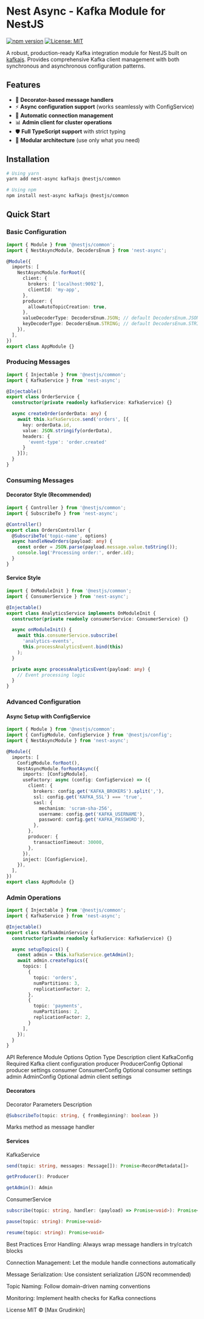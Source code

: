# Nest Async - Kafka Module for NestJS

[![npm version](https://img.shields.io/npm/v/nest-async)](https://www.npmjs.com/package/nest-async)
[![License: MIT](https://img.shields.io/badge/License-MIT-yellow.svg)](https://opensource.org/licenses/MIT)

A robust, production-ready Kafka integration module for NestJS built on [kafkajs](https://kafkajs.org/). Provides comprehensive Kafka client management with both synchronous and asynchronous configuration patterns.

## Features

- 🚀 **Decorator-based message handlers**
- ⚡ **Async configuration support** (works seamlessly with ConfigService)
- 🔄 **Automatic connection management**
- 📊 **Admin client for cluster operations**
- 🛡 **Full TypeScript support** with strict typing
- 🧩 **Modular architecture** (use only what you need)

## Installation

```bash
# Using yarn
yarn add nest-async kafkajs @nestjs/common

# Using npm
npm install nest-async kafkajs @nestjs/common
```

## Quick Start
### Basic Configuration
```ts
import { Module } from '@nestjs/common';
import { NestAsyncModule, DecodersEnum } from 'nest-async';

@Module({
  imports: [
    NestAsyncModule.forRoot({
      client: {
        brokers: ['localhost:9092'],
        clientId: 'my-app',
      },
      producer: {
        allowAutoTopicCreation: true,
      },
      valueDecoderType: DecodersEnum.JSON; // default DecodersEnum.JSON
      keyDecoderType: DecodersEnum.STRING; // default DecodersEnum.STRING
    }),
  ],
})
export class AppModule {}
```

### Producing Messages
```typescript
import { Injectable } from '@nestjs/common';
import { KafkaService } from 'nest-async';

@Injectable()
export class OrderService {
  constructor(private readonly kafkaService: KafkaService) {}

  async createOrder(orderData: any) {
    await this.kafkaService.send('orders', [{
      key: orderData.id,
      value: JSON.stringify(orderData),
      headers: {
        'event-type': 'order.created'
      }
    }]);
  }
}
```
### Consuming Messages
#### Decorator Style (Recommended)
```typescript
import { Controller } from '@nestjs/common';
import { SubscribeTo } from 'nest-async';

@Controller()
export class OrdersController {
  @SubscribeTo('topic-name', options)
  async handleNewOrders(payload: any) {
    const order = JSON.parse(payload.message.value.toString());
    console.log('Processing order:', order.id);
  }
}
```
#### Service Style
```typescript
import { OnModuleInit } from '@nestjs/common';
import { ConsumerService } from 'nest-async';

@Injectable()
export class AnalyticsService implements OnModuleInit {
  constructor(private readonly consumerService: ConsumerService) {}

  async onModuleInit() {
    await this.consumerService.subscribe(
      'analytics-events',
      this.processAnalyticsEvent.bind(this)
    );
  }

  private async processAnalyticsEvent(payload: any) {
    // Event processing logic
  }
}
```
### Advanced Configuration
#### Async Setup with ConfigService
```typescript
import { Module } from '@nestjs/common';
import { ConfigModule, ConfigService } from '@nestjs/config';
import { NestAsyncModule } from 'nest-async';

@Module({
  imports: [
    ConfigModule.forRoot(),
    NestAsyncModule.forRootAsync({
      imports: [ConfigModule],
      useFactory: async (config: ConfigService) => ({
        client: {
          brokers: config.get('KAFKA_BROKERS').split(','),
          ssl: config.get('KAFKA_SSL') === 'true',
          sasl: {
            mechanism: 'scram-sha-256',
            username: config.get('KAFKA_USERNAME'),
            password: config.get('KAFKA_PASSWORD'),
          },
        },
        producer: {
          transactionTimeout: 30000,
        },
      }),
      inject: [ConfigService],
    }),
  ],
})
export class AppModule {}
```
### Admin Operations
```typescript
import { Injectable } from '@nestjs/common';
import { KafkaService } from 'nest-async';

@Injectable()
export class KafkaAdminService {
  constructor(private readonly kafkaService: KafkaService) {}

  async setupTopics() {
    const admin = this.kafkaService.getAdmin();
    await admin.createTopics({
      topics: [
        {
          topic: 'orders',
          numPartitions: 3,
          replicationFactor: 2,
        },
        {
          topic: 'payments',
          numPartitions: 2,
          replicationFactor: 2,
        }
      ],
    });
  }
}
```
API Reference
Module Options
Option	Type	Description
client	KafkaConfig	Required Kafka client configuration
producer	ProducerConfig	Optional producer settings
consumer	ConsumerConfig	Optional consumer settings
admin	AdminConfig	Optional admin client settings
#### Decorators
Decorator	Parameters	Description
```ts
@SubscribeTo(topic: string, { fromBeginning?: boolean })
```
Marks method as message handler
#### Services
KafkaService
```ts
send(topic: string, messages: Message[]): Promise<RecordMetadata[]>

getProducer(): Producer

getAdmin(): Admin
```
ConsumerService
```ts
subscribe(topic: string, handler: (payload) => Promise<void>): Promise<void>

pause(topic: string): Promise<void>

resume(topic: string): Promise<void>
```
Best Practices
Error Handling: Always wrap message handlers in try/catch blocks

Connection Management: Let the module handle connections automatically

Message Serialization: Use consistent serialization (JSON recommended)

Topic Naming: Follow domain-driven naming conventions

Monitoring: Implement health checks for Kafka connections

License
MIT © [Max Grudinkin]